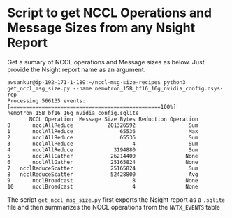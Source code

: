 # Script to get NCCL Operations and Message Sizes from any Nsight Report

Get a sumary of NCCL operations and Message sizes as below. Just provide the Nsight report name as an argument.

```
awsankur@ip-192-171-1-189:~/nccl-msg-size-recipe$ python3 get_nccl_msg_size.py --name nemotron_15B_bf16_16g_nvidia_config.nsys-rep
Processing 566135 events: [================================================100%]
nemotron_15B_bf16_16g_nvidia_config.sqlite
       NCCL Operation  Message Size Bytes Reduction Operation
0       ncclAllReduce           201326592                 Sum
1       ncclAllReduce               65536                 Max
2       ncclAllReduce               65536                 Sum
3       ncclAllReduce                   4                 Sum
4       ncclAllReduce             3194880                 Sum
5       ncclAllGather            26214400                None
6       ncclAllGather            25165824                None
7   ncclReduceScatter            25165824                 Sum
8   ncclReduceScatter            52428800                 Avg
9       ncclBroadcast                   8                None
10      ncclBroadcast                   4                None
```

The script `get_nccl_msg_size.py` first exports the Nsight report as a `.sqlite` file and then summarizes the NCCL operations from the `NVTX_EVENTS` table

